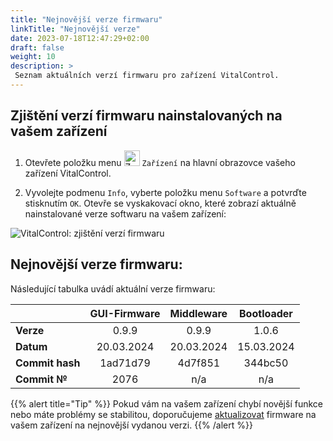 ```yaml
---
title: "Nejnovější verze firmwaru"
linkTitle: "Nejnovější verze"
date: 2023-07-18T12:47:29+02:00
draft: false
weight: 10
description: >
 Seznam aktuálních verzí firmwaru pro zařízení VitalControl.
---
```


## Zjištění verzí firmwaru nainstalovaných na vašem zařízení

1. Otevřete položku menu <img src="/icons/device.svg" width="25" align="bottom" alt="Zařízení" /> `Zařízení` na hlavní obrazovce vašeho zařízení VitalControl.

2. Vyvolejte podmenu `Info`, vyberte položku menu `Software` a potvrďte stisknutím `OK`. Otevře se vyskakovací okno, které zobrazí aktuálně nainstalované verze softwaru na vašem zařízení:

![VitalControl: zjištění verzí firmwaru](../images/firmware-versions.png "Zobrazení verzí firmwaru")

## Nejnovější verze firmwaru:

Následující tabulka uvádí aktuální verze firmwaru:

|                 | GUI-Firmware | Middleware  | Bootloader |
|-----------------|:------------:|:-----------:|:----------:|
| **Verze**       | 0.9.9        | 0.9.9       | 1.0.6      |
| **Datum**       | 20.03.2024   | 20.03.2024  | 15.03.2024 |
| **Commit hash** | 1ad71d79     | 4d7f851     | 344bc50    |
| **Commit №**    | 2076         | n/a         | n/a        |

{{% alert title="Tip" %}}
Pokud vám na vašem zařízení chybí novější funkce nebo máte problémy se stabilitou, doporučujeme [aktualizovat](../update/) firmware na vašem zařízení na nejnovější vydanou verzi.
{{% /alert %}}
